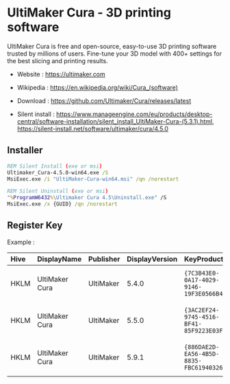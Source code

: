 # UltiMaker Cura - 3D printing software

UltiMaker Cura is free and open-source, easy-to-use 3D printing software trusted by millions of users.
Fine-tune your 3D model with 400+ settings for the best slicing and printing results.

* Website : https://ultimaker.com
* Wikipedia : https://en.wikipedia.org/wiki/Cura_(software)

* Download : https://github.com/Ultimaker/Cura/releases/latest
* Silent install : https://www.manageengine.com/eu/products/desktop-central/software-installation/silent_install_UltiMaker-Cura-(5.3.1).html,
	https://silent-install.net/software/ultimaker/cura/4.5.0


## Installer

```bat
REM Silent Install (exe or msi)
Ultimaker_Cura-4.5.0-win64.exe /S
MsiExec.exe /i "UltiMaker-Cura-win64.msi" /qn /norestart

REM Silent Uninstall (exe or msi)
"%ProgramW6432%\Ultimaker Cura 4.5\Uninstall.exe" /S
MsiExec.exe /x {GUID} /qn /norestart
```


## Register Key

Example :

 | Hive | DisplayName | Publisher | DisplayVersion | KeyProduct | UninstallExe |
 |:---- |:----------- |:--------- |:-------------- |:---------- |:------------ |
 | HKLM | UltiMaker Cura | UltiMaker | 5.4.0 | `{7C3B43E0-0A17-4029-9146-19F3E0566B4C}` | `MsiExec.exe /I{7C3B43E0-0A17-4029-9146-19F3E0566B4C}` |
 | HKLM | UltiMaker Cura | UltiMaker | 5.5.0 | `{3AC2EF24-9745-4516-BF41-85F9223E03F7}` | `MsiExec.exe /I{3AC2EF24-9745-4516-BF41-85F9223E03F7}` |
 | HKLM | UltiMaker Cura | UltiMaker | 5.9.1 | `{886DAE2D-EA56-4B5D-8835-FBC619403268}` | `MsiExec.exe /I{886DAE2D-EA56-4B5D-8835-FBC619403268}` |
